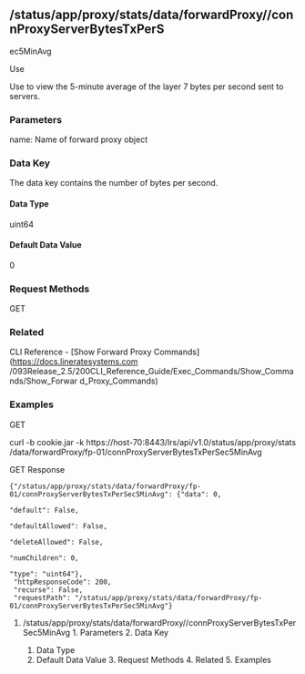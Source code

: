 ## /status/app/proxy/stats/data/forwardProxy/<name>/connProxyServerBytesTxPerS
ec5MinAvg

Use

Use to view the 5-minute average of the layer 7 bytes per second sent to
servers.

### Parameters

name: Name of forward proxy object

### Data Key

The data key contains the number of bytes per second.

#### Data Type

uint64

#### Default Data Value

0

### Request Methods

GET

### Related

CLI Reference - [Show Forward Proxy Commands](https://docs.lineratesystems.com
/093Release_2.5/200CLI_Reference_Guide/Exec_Commands/Show_Commands/Show_Forwar
d_Proxy_Commands)

### Examples

GET

curl -b cookie.jar -k https://host-70:8443/lrs/api/v1.0/status/app/proxy/stats
/data/forwardProxy/fp-01/connProxyServerBytesTxPerSec5MinAvg

GET Response

    
    {"/status/app/proxy/stats/data/forwardProxy/fp-01/connProxyServerBytesTxPerSec5MinAvg": {"data": 0,
                                                                                              "default": False,
                                                                                              "defaultAllowed": False,
                                                                                              "deleteAllowed": False,
                                                                                              "numChildren": 0,
                                                                                              "type": "uint64"},
     "httpResponseCode": 200,
     "recurse": False,
     "requestPath": "/status/app/proxy/stats/data/forwardProxy/fp-01/connProxyServerBytesTxPerSec5MinAvg"}
    

  1. /status/app/proxy/stats/data/forwardProxy/<name>/connProxyServerBytesTxPerSec5MinAvg
    1. Parameters
    2. Data Key
      1. Data Type
      2. Default Data Value
    3. Request Methods
    4. Related
    5. Examples

